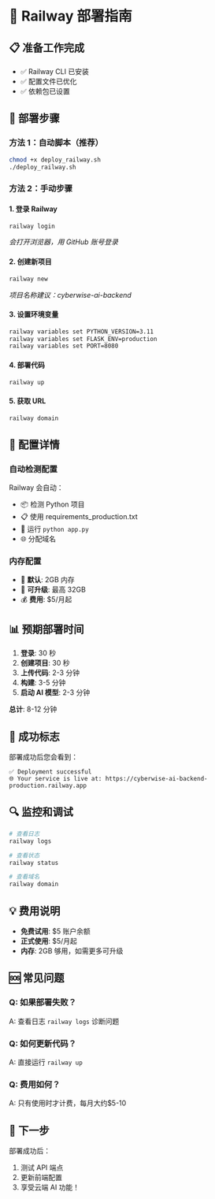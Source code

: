 # 🚄 Railway 部署指南

## 📋 **准备工作完成**

- ✅ Railway CLI 已安装
- ✅ 配置文件已优化
- ✅ 依赖包已设置

## 🚀 **部署步骤**

### **方法 1：自动脚本（推荐）**

```bash
chmod +x deploy_railway.sh
./deploy_railway.sh
```

### **方法 2：手动步骤**

#### 1. **登录 Railway**

```bash
railway login
```

_会打开浏览器，用 GitHub 账号登录_

#### 2. **创建新项目**

```bash
railway new
```

_项目名称建议：cyberwise-ai-backend_

#### 3. **设置环境变量**

```bash
railway variables set PYTHON_VERSION=3.11
railway variables set FLASK_ENV=production
railway variables set PORT=8080
```

#### 4. **部署代码**

```bash
railway up
```

#### 5. **获取 URL**

```bash
railway domain
```

## 🔧 **配置详情**

### **自动检测配置**

Railway 会自动：

- 📦 检测 Python 项目
- 📋 使用 requirements_production.txt
- 🚀 运行 `python app.py`
- 🌐 分配域名

### **内存配置**

- 💾 **默认**: 2GB 内存
- 💾 **可升级**: 最高 32GB
- 💰 **费用**: $5/月起

## 📊 **预期部署时间**

1. **登录**: 30 秒
2. **创建项目**: 30 秒
3. **上传代码**: 2-3 分钟
4. **构建**: 3-5 分钟
5. **启动 AI 模型**: 2-3 分钟

**总计**: 8-12 分钟

## 🎯 **成功标志**

部署成功后您会看到：

```
✅ Deployment successful
🌐 Your service is live at: https://cyberwise-ai-backend-production.railway.app
```

## 🔍 **监控和调试**

```bash
# 查看日志
railway logs

# 查看状态
railway status

# 查看域名
railway domain
```

## 💡 **费用说明**

- **免费试用**: $5 账户余额
- **正式使用**: $5/月起
- **内存**: 2GB 够用，如需更多可升级

## 🆘 **常见问题**

### **Q: 如果部署失败？**

A: 查看日志 `railway logs` 诊断问题

### **Q: 如何更新代码？**

A: 直接运行 `railway up`

### **Q: 费用如何？**

A: 只有使用时才计费，每月大约$5-10

## 🎉 **下一步**

部署成功后：

1. 测试 API 端点
2. 更新前端配置
3. 享受云端 AI 功能！
